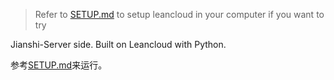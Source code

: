 > Refer to [SETUP.md](https://github.com/wingjay/jianshi/blob/master/server/SETUP.md) to setup leancloud in your computer if you want to try

Jianshi-Server side. Built on Leancloud with Python.

参考[SETUP.md](https://github.com/wingjay/jianshi/blob/master/server/SETUP.md)来运行。
